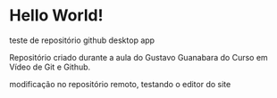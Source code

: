 # Hello World! 
 teste de repositório github desktop app

Repositório criado durante a aula do Gustavo Guanabara do Curso em Vídeo de Git e Github.

modificação no repositório remoto, testando o editor do site

